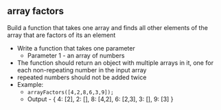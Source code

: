## array factors

Build a function that takes one array and finds all other elements of the array that are factors of its an element

- Write a function that takes one parameter
	- Parameter 1 - an array of numbers
- The function should return an object with multiple arrays in it, one for each non-repeating number in the input array
- repeated numbers should not be added twice
- Example:
	- `arrayFactors([4,2,8,6,3,9]);`
	- Output - {
		4: [2],
		2: [],
		8: [4,2],
		6: [2,3],
		3: [],
		9: [3]
	}
